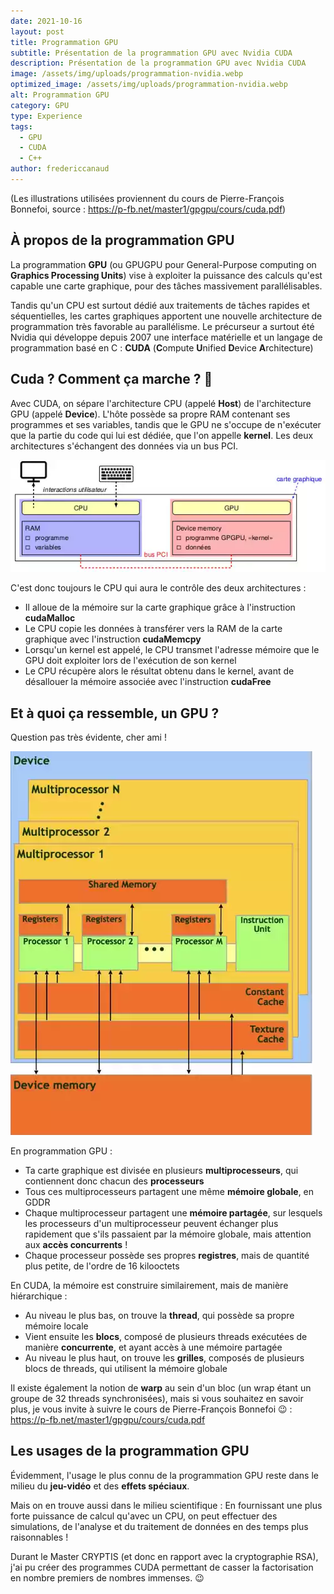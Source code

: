 ```yaml
---
date: 2021-10-16
layout: post
title: Programmation GPU
subtitle: Présentation de la programmation GPU avec Nvidia CUDA
description: Présentation de la programmation GPU avec Nvidia CUDA
image: /assets/img/uploads/programmation-nvidia.webp
optimized_image: /assets/img/uploads/programmation-nvidia.webp
alt: Programmation GPU
category: GPU
type: Experience
tags:
  - GPU
  - CUDA
  - C++
author: fredericcanaud
---
```


(Les illustrations utilisées proviennent du cours de Pierre-François Bonnefoi, source : <a href="https://p-fb.net/master1/gpgpu/cours/cuda.pdf">https://p-fb.net/master1/gpgpu/cours/cuda.pdf</a>)

## À propos de la programmation GPU

La programmation **GPU** (ou GPUGPU pour General-Purpose computing on **Graphics Processing Units**) vise à exploiter la puissance des calculs qu'est capable une carte graphique, pour des tâches massivement parallélisables.

Tandis qu'un CPU est surtout dédié aux traitements de tâches rapides et séquentielles, les cartes graphiques apportent une nouvelle architecture de programmation très favorable au parallélisme.
Le précurseur a surtout été Nvidia qui développe depuis 2007 une interface matérielle et un langage de programmation basé en C : **CUDA** (**C**ompute **U**nified **D**evice **A**rchitecture)

## Cuda ? Comment ça marche ? 🤔

Avec CUDA, on sépare l'architecture CPU (appelé **Host**) de l'architecture GPU (appelé **Device**).
L'hôte possède sa propre RAM contenant ses programmes et ses variables, tandis que le GPU ne s'occupe de n'exécuter que la partie du code qui lui est dédiée, que l'on appelle **kernel**. Les deux architectures s'échangent des données via un bus PCI.

![Échange CPU / GPU - PFB](/assets/img/uploads/echangeGPUCPU.webp)

C'est donc toujours le CPU qui aura le contrôle des deux architectures :
- Il alloue de la mémoire sur la carte graphique grâce à l'instruction **cudaMalloc**
- Le CPU copie les données à transférer vers la RAM de la carte graphique avec l'instruction **cudaMemcpy**
- Lorsqu'un kernel est appelé, le CPU transmet l'adresse mémoire que le GPU doit exploiter lors de l'exécution de son kernel
- Le CPU récupère alors le résultat obtenu dans le kernel, avant de désallouer la mémoire associée avec l'instruction **cudaFree**

## Et à quoi ça ressemble, un GPU ?

Question pas très évidente, cher ami !

![ArchitectureGPU](/assets/img/uploads/gpuArchitecture.webp)

En programmation GPU :

- Ta carte graphique est divisée en plusieurs **multiprocesseurs**, qui contiennent donc chacun des **processeurs**
- Tous ces multiprocesseurs partagent une même **mémoire globale**, en GDDR
- Chaque multiprocesseur partagent une **mémoire partagée**, sur lesquels les processeurs d'un multiprocesseur peuvent échanger plus rapidement que s'ils passaient par la mémoire globale, mais attention aux **accès concurrents** !
- Chaque processeur possède ses propres **registres**, mais de quantité plus petite, de l'ordre de 16 kilooctets

En CUDA, la mémoire est construire similairement, mais de manière hiérarchique :

- Au niveau le plus bas, on trouve la **thread**, qui possède sa propre mémoire locale
- Vient ensuite les **blocs**, composé de plusieurs threads exécutées de manière **concurrente**, et ayant accès à une mémoire partagée
- Au niveau le plus haut, on trouve les **grilles**, composés de plusieurs blocs de threads, qui utilisent la mémoire globale

Il existe également la notion de **warp** au sein d'un bloc (un wrap étant un groupe de 32 threads synchronisées), mais si vous souhaitez en savoir plus, je vous invite à suivre le cours de Pierre-François Bonnefoi 😉 : <a href="https://p-fb.net/master1/gpgpu/cours/cuda.pdf">https://p-fb.net/master1/gpgpu/cours/cuda.pdf</a>

## Les usages de la programmation GPU

Évidemment, l'usage le plus connu de la programmation GPU reste dans le milieu du **jeu-vidéo** et des **effets spéciaux**.

Mais on en trouve aussi dans le milieu scientifique : En fournissant une plus forte puissance de calcul qu'avec un CPU, on peut
effectuer des simulations, de l'analyse et du traitement de données en des temps plus raisonnables !

Durant le Master CRYPTIS (et donc en rapport avec la cryptographie RSA), j'ai pu créer des programmes CUDA permettant de casser la factorisation en nombre premiers de nombres immenses. 😉